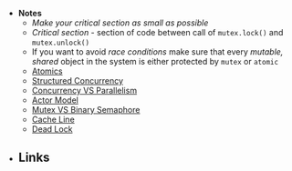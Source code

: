- **Notes**
	- *Make your critical section as small as possible*
	- *Critical section* - section of code between call of `mutex.lock()` and `mutex.unlock()`
	- If you want to avoid *race conditions* make sure that every *mutable, shared* object in the system is either protected by `mutex` or `atomic`
	- [Atomics](Performance%20Engineering/Atomics.md)
	- [Structured Concurrency](Performance%20Engineering/Structured%20Concurrency.md)
	- [Concurrency VS Parallelism](Performance%20Engineering/Concurrency%20VS%20Parallelism.md)
	- [Actor Model](Performance%20Engineering/Actor%20Model.md)
	- [Mutex VS Binary Semaphore](Performance%20Engineering/Mutex%20VS%20Binary%20Semaphore.md)
	- [Cache Line](../../Cache%20Line.md)
	- [Dead Lock](Dead%20Lock.md)
- **Links**
	- 